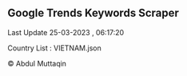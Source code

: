

## Google Trends Keywords Scraper 
 
Last Update 25-03-2023 , 06:17:20

Country List :
VIETNAM.json



© Abdul Muttaqin 
